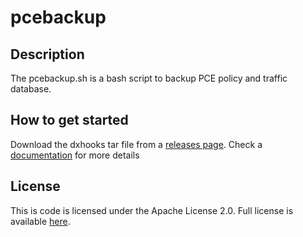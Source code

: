 # pcebackup

## Description
The pcebackup.sh is a bash script to backup PCE policy and traffic database.

## How to get  started

Download the dxhooks tar file from a  [releases page](https://github.com/edwardtsantos/pcebackup/releases).
Check a [documentation](https://github.com/edwardtsantos/pcebackup/wiki) for more details

## License

This is code is licensed under the Apache License 2.0. Full license is available [here](./LICENSE).

